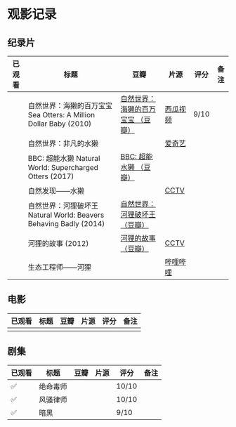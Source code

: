 # 观影记录

## 纪录片

| 已观看 | 标题                                                         | 豆瓣                                                         | 片源                                                         | 评分 | 备注 |
| ------ | ------------------------------------------------------------ | ------------------------------------------------------------ | ------------------------------------------------------------ | ---- | ---- |
|        | 自然世界：海獭的百万宝宝 Sea Otters: A Million Dollar Baby (2010) | [自然世界：海獭的百万宝宝 （豆瓣）](https://movie.douban.com/subject/10540246/) | [西瓜视频](https://www.ixigua.com/6811831115825807885)       | 9/10 |      |
|        | 自然世界：非凡的水獭                                         |                                                              | [爱奇艺](https://www.iqiyi.com/v_19rrfascss.html)            |      |      |
|        | BBC: 超能水獭 Natural World: Supercharged Otters (2017)       | [BBC: 超能水獭 （豆瓣）](https://movie.douban.com/subject/27107765/) |                                                              |      |      |
|        | 自然发现——水獭                                               |                                                              | [CCTV](https://tv.cctv.com/2012/12/15/VIDA1355516257827897.shtml) |      |      |
|        | 自然世界：河狸破坏王 Natural World: Beavers Behaving Badly (2014) | [自然世界：河狸破坏王 （豆瓣）](https://movie.douban.com/subject/25945217/) |                                                              |      |      |
|        | 河狸的故事 (2012)                                            | [河狸的故事 （豆瓣）](https://movie.douban.com/subject/26677213/) | [CCTV](https://tv.cctv.com/2016/02/19/VIDAHvQcMa45chyNQLRjGrFl160219.shtml) |      |      |
|        | 生态工程师——河狸                                             |                                                              | [哔哩哔哩](https://www.bilibili.com/video/av9296753)         |      |      |

## 电影

| 已观看 | 标题 | 豆瓣 | 片源 | 评分 | 备注 |
| ------ | ---- | ---- | ---- | ---- | ---- |
|        |      |      |      |      |      |

## 剧集

| 已观看             | 标题     | 豆瓣 | 片源 | 评分  | 备注 |
| ------------------ | -------- | ---- | ---- | ----- | ---- |
| :white_check_mark: | 绝命毒师 |      |      | 10/10 |      |
| :white_check_mark: | 风骚律师 |      |      | 10/10 |      |
| :white_check_mark: | 暗黑     |      |      | 9/10  |      |

